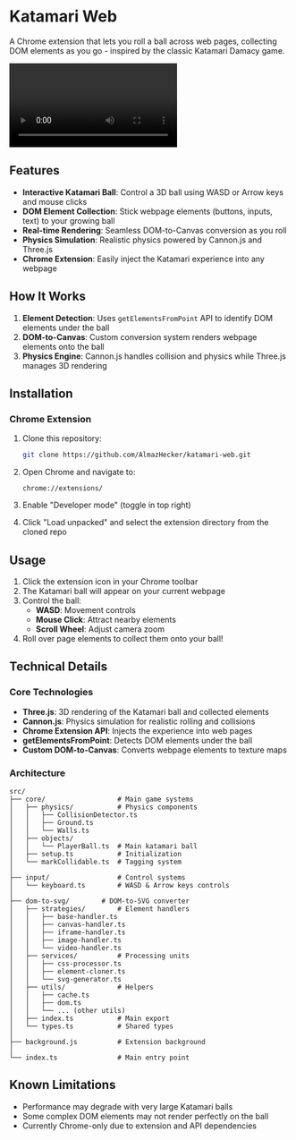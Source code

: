 # Katamari Web

A Chrome extension that lets you roll a ball across web pages, collecting DOM elements as you go - inspired by the classic Katamari Damacy game.

![Demo GIF](https://raw.githubusercontent.com/AlmazHecker/katamari-web/master/assets/example.mp4)

## Features

- **Interactive Katamari Ball**: Control a 3D ball using WASD or Arrow keys and mouse clicks
- **DOM Element Collection**: Stick webpage elements (buttons, inputs, text) to your growing ball
- **Real-time Rendering**: Seamless DOM-to-Canvas conversion as you roll
- **Physics Simulation**: Realistic physics powered by Cannon.js and Three.js
- **Chrome Extension**: Easily inject the Katamari experience into any webpage

## How It Works

1. **Element Detection**: Uses `getElementsFromPoint` API to identify DOM elements under the ball
2. **DOM-to-Canvas**: Custom conversion system renders webpage elements onto the ball
3. **Physics Engine**: Cannon.js handles collision and physics while Three.js manages 3D rendering

## Installation

### Chrome Extension

1. Clone this repository:
   ```bash
   git clone https://github.com/AlmazHecker/katamari-web.git
   ```

2. Open Chrome and navigate to:
   ```
   chrome://extensions/
   ```

3. Enable "Developer mode" (toggle in top right)

4. Click "Load unpacked" and select the extension directory from the cloned repo

## Usage

1. Click the extension icon in your Chrome toolbar
2. The Katamari ball will appear on your current webpage
3. Control the ball:
    - **WASD**: Movement controls
    - **Mouse Click**: Attract nearby elements
    - **Scroll Wheel**: Adjust camera zoom
4. Roll over page elements to collect them onto your ball!

## Technical Details

### Core Technologies

- **Three.js**: 3D rendering of the Katamari ball and collected elements
- **Cannon.js**: Physics simulation for realistic rolling and collisions
- **Chrome Extension API**: Injects the experience into web pages
- **getElementsFromPoint**: Detects DOM elements under the ball
- **Custom DOM-to-Canvas**: Converts webpage elements to texture maps

### Architecture

```
src/
├── core/                  # Main game systems
│   ├── physics/           # Physics components
│   │   ├── CollisionDetector.ts
│   │   ├── Ground.ts
│   │   └── Walls.ts
│   ├── objects/
│   │   └── PlayerBall.ts  # Main katamari ball
│   ├── setup.ts           # Initialization
│   └── markCollidable.ts  # Tagging system
│
├── input/                 # Control systems
│   └── keyboard.ts        # WASD & Arrow keys controls
│
├── dom-to-svg/        # DOM-to-SVG converter
│   ├── strategies/        # Element handlers
│   │   ├── base-handler.ts
│   │   ├── canvas-handler.ts
│   │   ├── iframe-handler.ts
│   │   ├── image-handler.ts
│   │   └── video-handler.ts
│   ├── services/          # Processing units
│   │   ├── css-processor.ts
│   │   ├── element-cloner.ts
│   │   └── svg-generator.ts
│   ├── utils/             # Helpers
│   │   ├── cache.ts
│   │   ├── dom.ts
│   │   └── ... (other utils)
│   ├── index.ts           # Main export
│   └── types.ts           # Shared types
│
├── background.js          # Extension background
│
└── index.ts               # Main entry point
```

## Known Limitations

- Performance may degrade with very large Katamari balls
- Some complex DOM elements may not render perfectly on the ball
- Currently Chrome-only due to extension and API dependencies
